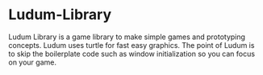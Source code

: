 # Ludum-Library
Ludum Library is a game library to make simple games and prototyping concepts. Ludum uses turtle for fast easy graphics. The point of Ludum is to skip the boilerplate code such as window initialization so you can focus on your game.
